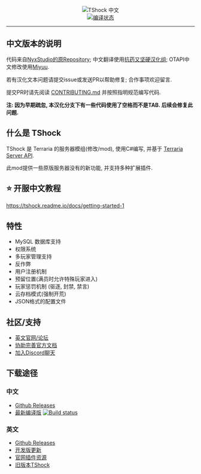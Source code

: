 <p align="center">
  <img src="https://tshock.co/newlogo.png" alt="TShock 中文"><br />
  <a href="https://ci.appveyor.com/project/mistzzt/tshock/build/artifacts"><img src="https://ci.appveyor.com/api/projects/status/cfpkv7rdscgwr1dd?svg=true" alt="编译状态"></a><br />
  <hr />
</p>

## 中文版本的说明

代码来自[NyxStudio的原Repository][ents]; 中文翻译使用[抗药又坚硬汉化组][sbmw]; OTAPI中文修改使用[Miyuu][miyuu].

若有汉化文本问题请提交issue或发送PR以帮助修复; 合作事项欢迎留言.

提交PR时请先阅读 [CONTRIBUTING.md](https://github.com/mistzzt/TShock/blob/adv-cn_dev/CONTRIBUTING.md) 并按照指明规范编写代码.

**注: 因为早期疏忽, 本汉化分支下有一些代码使用了空格而不是TAB. 后续会修复此问题.**

## 什么是 TShock

TShock 是 Terraria 的服务器模组(修改/mod), 使用C#编写, 并基于 [Terraria Server API][tsapi].

此mod提供一些原版服务器没有的新功能, 并支持多种扩展插件. 

## :star: 开服中文教程

https://tshock.readme.io/docs/getting-started-1

## 特性

* MySQL 数据库支持
* 权限系统
* 多玩家管理支持
* 反作弊
* 用户注册机制
* 预留位置(满员时允许特殊玩家进入)
* 玩家惩罚机制 (驱逐, 封禁, 禁言)
* 云存档模式(强制开荒)
* JSON格式的配置文件

## 社区/支持

* [英文官网/论坛](https://tshock.co/xf/)
* [协助完善官方文档](https://tshock.readme.io/)
* [加入Discord聊天](https://discord.gg/XUJdH58)

## 下载途径

### 中文
* [Github Releases](https://github.com/mistzzt/TShock/releases)
* [最新编译版][ci] [![Build status](https://ci.appveyor.com/api/projects/status/cfpkv7rdscgwr1dd?svg=true)][ci]

### 英文
* [Github Releases](https://github.com/TShock/TShock/releases)
* [开发版更新](https://travis.tshock.co/)
* [官网插件资源](https://tshock.co/xf/index.php?resources/)
* [旧版本TShock](https://github.com/TShock/TShock/downloads)

[ci]: https://ci.appveyor.com/project/mistzzt/tshock/build/artifacts

[sbmw]: https://github.com/mst-mrh
[miyuu]:https://github.com/mst-mrh/Miyuu

[ents]: https://github.com/NyxStudios/TShock
[tsapi]: https://github.com/NyxStudios/TerrariaAPI-Server